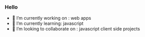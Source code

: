 ### Hello



- 🔭 I’m currently working on : web apps
- 🌱 I’m currently learning: javascript
- 👯 I’m looking to collaborate on : javascript client side projects



